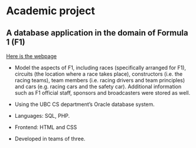 # Academic project
## A database application in the domain of Formula 1 (F1)
[Here is the webpage](https://www.students.cs.ubc.ca/~douxinyi/m4/MainUI.php)

- Model the aspects of F1, including races (specifically arranged for F1), circuits (the location where a race takes place), constructors (i.e. the racing teams), team members (i.e. racing drivers and team principles) and cars (e.g. racing cars and the safety car). Additional information such as F1 official staff, sponsors and broadcasters were stored as well.

- Using the UBC CS department’s Oracle database system.
- Languages: SQL, PHP.
- Frontend: HTML and CSS
- Developed in teams of three.



